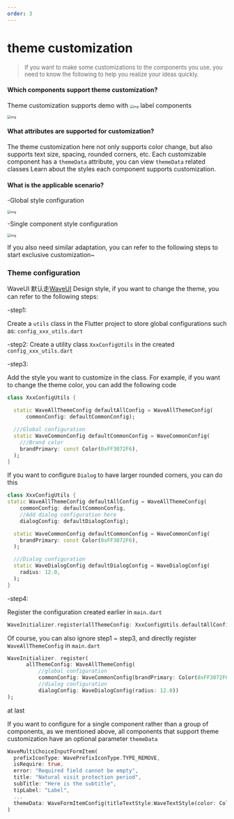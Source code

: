 ```yaml
---
order: 3
---
```


# theme customization

<blockquote><p style="color:#666666">
  <font size="2">If you want to make some customizations to the components you use, you need to know the following to help you realize your ideas quickly. </font></p></blockquote>

#### Which components support theme customization?

Theme customization supports demo with <img src="https://img.ljcdn.com/beike/zjz/waveui/img/1637748742363.png" alt="img" style="zoom: 50%;" /> label components

<img src="https://img.ljcdn.com/beike/zjz/waveui/img/1637635513070.gif" alt="img" style="zoom:50%;" />

#### What attributes are supported for customization?
The theme customization here not only supports color change, but also supports text size, spacing, rounded corners, etc. Each customizable component has a <code>themeData</code> attribute, you can view <code>themeData</code> related classes Learn about the styles each component supports customization.

#### What is the applicable scenario?

-Global style configuration

<img src="https://img.ljcdn.com/beike/zjz/waveui/img/1639051288686.gif" alt="img" style="zoom:50%;" />

-Single component style configuration

<img src="https://img.ljcdn.com/beike/zjz/waveui/img/1639051268630.gif" alt="img" style="zoom:50%;" />

If you also need similar adaptation, you can refer to the following steps to start exclusive customization~

### Theme configuration
WaveUI 默认走[WaveUI](https://mp.weixin.qq.com/s?__biz=MzIyODcxODY0OA==&mid=2247486048&idx=1&sn=0cc95bd85a54ce0f39f6247d15618ae8&chksm=e84ceb37df3b62216b34c7be041229630eca3d7c4fd3823ebf0520a9f2c99ed2cdf3e677904b&mpshare=1&scene=1&srcid=11012tvWvcYunVGfiPa8EfCT&sharer_sharetime=1635751229200&sharer_shareid=dbde8f595d5b99a8f5cfb27122964615&version=3.1.16.90294) Design style, if you want to change the theme, you can refer to the following steps:

-step1:

Create a `utils` class in the Flutter project to store global configurations such as: `config_xxx_utils.dart`

-step2:
Create a utility class `XxxConfigUtils` in the created `config_xxx_utils.dart`

-step3:

Add the style you want to customize in the class. For example, if you want to change the theme color, you can add the following code

```dart
class XxxConfigUtils {

  static WaveAllThemeConfig defaultAllConfig = WaveAllThemeConfig(
      commonConfig: defaultCommonConfig);

  ///Global configuration
  static WaveCommonConfig defaultCommonConfig = WaveCommonConfig(
    ///Brand color
    brandPrimary: const Color(0xFF3072F6),
  );
}
```

If you want to configure `Dialog` to have larger rounded corners, you can do this

```dart
class XxxConfigUtils {
static WaveAllThemeConfig defaultAllConfig = WaveAllThemeConfig(
    commonConfig: defaultCommonConfig,
    //Add dialog configuration here
    dialogConfig: defaultDialogConfig);

  static WaveCommonConfig defaultCommonConfig = WaveCommonConfig(
    brandPrimary: const Color(0xFF3072F6),
  );

  ///Dialog configuration
  static WaveDialogConfig defaultDialogConfig = WaveDialogConfig(
    radius: 12.0,
  );
}
```

-step4:

Register the configuration created earlier in `main.dart`

```dart
WaveInitializer.register(allThemeConfig: XxxConfigUtils.defaultAllConfig);
```

Of course, you can also ignore step1 ~ step3, and directly register `WaveAllThemeConfig` in `main.dart`

```dart
WaveInitializer. register(
      allThemeConfig: WaveAllThemeConfig(
          //global configuration
          commonConfig: WaveCommonConfig(brandPrimary: Color(0xFF3072F6)),
          //dialog configuration
          dialogConfig: WaveDialogConfig(radius: 12.0))
);
```

at last

If you want to configure for a single component rather than a group of components, as we mentioned above, all components that support theme customization have an optional parameter <code>themeData</code>

```dart
WaveMultiChoiceInputFormItem(
  prefixIconType: WavePrefixIconType.TYPE_REMOVE,
  isRequire: true,
  error: "Required field cannot be empty",
  title: "Natural visit protection period",
  subTitle: "Here is the subtitle",
  tipLabel: "Label",
  ...
  themeData: WaveFormItemConfig(titleTextStyle:WaveTextStyle(color: Colors.red)),
)
```